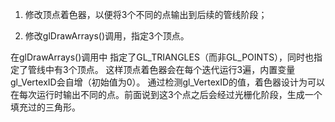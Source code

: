 

1. 修改顶点着色器，以便将3个不同的点输出到后续的管线阶段；

2. 修改glDrawArrays()调用，指定3个顶点。

在glDrawArrays()调用中 指定了GL_TRIANGLES（而非GL_POINTS），同时也指定了管线中有3个顶点。
这样顶点着色器会在每个迭代运行3遍，内置变量gl_VertexID会自增（初始值为0）。
通过检测gl_VertexID的值，着色器设计为可以在每次运行时输出不同的点。前面说到这3个点之后会经过光栅化阶段，生成一个填充过的三角形。